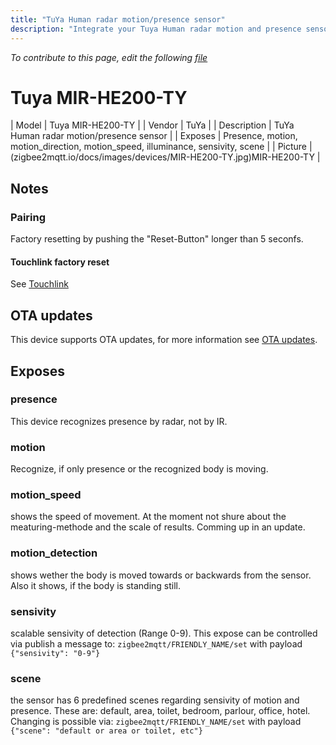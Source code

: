 ```yaml
---
title: "TuYa Human radar motion/presence sensor"
description: "Integrate your Tuya Human radar motion and presence sensor into zigbee2mqtt."
---
```


*To contribute to this page, edit the following
[file](https://github.com/Koenkk/zigbee2mqtt.io/blob/master/docs/devices/MIR-HE200-TY.md)*

# Tuya MIR-HE200-TY

| Model | Tuya MIR-HE200-TY  |
| Vendor  | TuYa  |
| Description | TuYa Human radar motion/presence sensor |
| Exposes | Presence, motion, motion_direction, motion_speed, illuminance,  sensivity, scene |
| Picture |  (zigbee2mqtt.io/docs/images/devices/MIR-HE200-TY.jpg)MIR-HE200-TY |

## Notes


### Pairing
Factory resetting by pushing the "Reset-Button" longer than 5 seconfs.
#### Touchlink factory reset
See [Touchlink](../information/touchlink)



## OTA updates
This device supports OTA updates, for more information see [OTA updates](../information/ota_updates.md).


## Exposes

### presence 
This device recognizes presence by radar, not by IR.

### motion
Recognize, if only presence or the recognized body is moving.

### motion_speed
shows the speed of movement. At the moment not shure about the meaturing-methode and the scale of results. Comming up in an update.

### motion_detection
shows wether the body is moved towards or backwards from the sensor. Also it shows, if the body is standing still.

### sensivity
scalable sensivity of detection (Range 0-9). This expose can be controlled via publish a message to:
`zigbee2mqtt/FRIENDLY_NAME/set` with payload `{"sensivity": "0-9"}`

### scene
the sensor has 6 predefined scenes regarding sensivity of motion and presence. These are: default, area, toilet, bedroom, parlour, office, hotel. Changing is possible via:
`zigbee2mqtt/FRIENDLY_NAME/set` with payload `{"scene": "default or area or toilet, etc"}`
